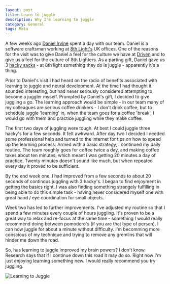 ```yaml
---
layout: post
title: Learn to juggle
description: Why I'm learning to juggle
category: General
tags: Meta
---
```

A few weeks ago [Daniel Irvine](https://twitter.com/d_ir) spent a day with our team. Daniel is a software craftsman working at [8th Light's](https://8thlight.com/) UK offices. One of the reasons for the visit was to give Daniel a feel for the culture we have at [Driven](http://drivenalliance.com/) and to give us a feel for the culture of 8th Lighters. As a parting gift, Daniel gave us 3 [hacky sacks](https://en.wikipedia.org/wiki/Hacky_Sack) - at 8th light something they do is juggle - apparently it's a thing. 

Prior to Daniel's visit I had heard on the radio of benefits associated with learning to juggle and neural development. At the time I had thought it sounded interesting, but had never seriously considered attempting to become a juggler myself. Prompted by Daniel's gift, I decided to give juggling a go. The learning approach would be simple - in our team many of my colleagues are serious coffee drinkers - I don't drink coffee, but to schedule juggle 'learning' in, when the team goes for a coffee 'break', I would go with them and practice juggling while they make coffee.

The first two days of juggling were tough. At best I could juggle three hacky's for a few seconds. It felt awkward. After day two I decided I needed some professional help and turned to the internet for tips on how to speed up the learning process. Armed with a basic strategy, I continued my daily routine. The team roughly goes for coffee twice a day, and making coffee takes about ten minutes, which meant I was getting 20 minutes a day of practice. Twenty minutes doesn't sound like much, but when repeated every day it proved to be sufficient.

By the end week one, I had improved from a few seconds to about 20 seconds of continous juggling with 3 hacky's. I began to find enjoyment in getting the basics right. I was also finding something strangely fulfilling in being able to do this simple task - having never considered myself one with great hand / eye coordination for small objects. 

Week two has led to further improvements. I've adjusted my routine so that I spend a few minutes every couple of hours juggling. It's proven to be a great way to relax and re-focus at the same time - something I would really recommend doing between pomodoro's (if you are that type of person). I can now juggle for about a minute without difficulty. I'm becomming more conscious of my technique and trying to remove any gremlins that will hinder me down the road.

So, has learning to juggle improved my brain powers? I don't know. Research says that if I continue down this road it may do so. Right now I'm just enjoying learning something new. I would really recommend you try juggling.

<img class="img-responsive" alt="Learning to Juggle" src="{{ site.url }}/assets/images/Juggling-3-ball-cascade.gif">

